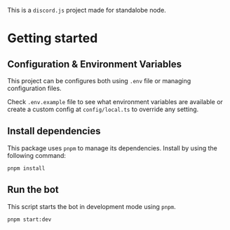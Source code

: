 This is a `discord.js` project made for standalobe node.

# Getting started

## Configuration & Environment Variables

This project can be configures both using `.env` file or managing configuration files.

Check `.env.example` file to see what environment variables are available or create a custom config at `config/local.ts` to override any setting.

## Install dependencies

This package uses `pnpm` to manage its dependencies. Install by using the following command:

```
pnpm install
```

## Run the bot

This script starts the bot in development mode using `pnpm`.

```
pnpm start:dev
```
